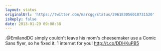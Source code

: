 ```yaml
---
layout: status
originalUrl: 'https://twitter.com/marcgg/status/296183056010731520'
isReply: false
date: 2013-01-29 09:08:38
---
```


.@EmilandDC simply couldn't leave his mom's cheesemaker use a Comic Sans flyer, so he fixed it. 1 internet for you! http://t.co/DDHKuPB5
